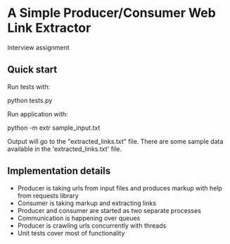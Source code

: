 A Simple Producer/Consumer Web Link Extractor
=============================================

Interview assignment

Quick start
-----------

Run tests with:

   python tests.py

Run application with:

   python -m extr sample_input.txt

Output will go to the "extracted_links.txt" file. There are some sample data available in the 'extracted_links.txt' file.

Implementation details
----------------------

- Producer is taking urls from input files and produces markup with help from requests library
- Consumer is taking markup and extracting links
- Producer and consumer are started as two separate processes
- Communication is happening over queues
- Producer is crawling urls concurrently with threads
- Unit tests cover most of functionality